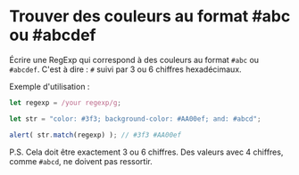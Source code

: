 # Trouver des couleurs au format #abc ou #abcdef

Écrire une RegExp qui correspond à des couleurs au format `#abc` ou `#abcdef`. C'est à dire : `#` suivi par 3 ou 6 chiffres hexadécimaux.

Exemple d'utilisation :
```js
let regexp = /your regexp/g;

let str = "color: #3f3; background-color: #AA00ef; and: #abcd";

alert( str.match(regexp) ); // #3f3 #AA00ef
```

P.S. Cela doit être exactement 3 ou 6 chiffres. Des valeurs avec 4 chiffres, comme `#abcd`, ne doivent pas ressortir.
